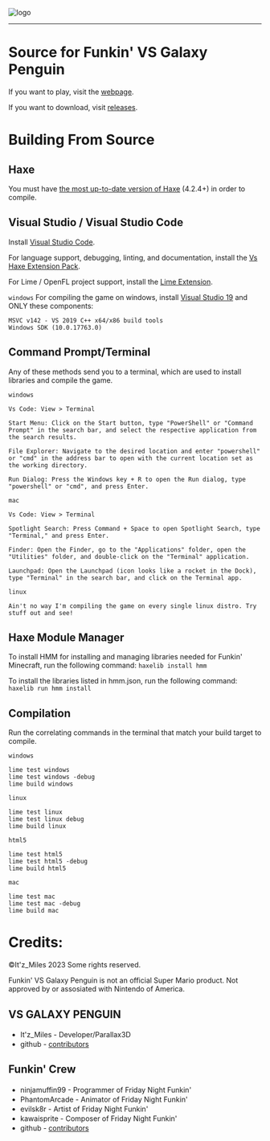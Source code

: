 

<!--This is the markdown readme. View the pretty format on the webpage-->
![logo](./art/logos/logo/logoHD.png)
___
# Source for Funkin' VS Galaxy Penguin

If you want to play, visit the [webpage](https://itz-miles.github.io/funkinMinecraft/play).

If you want to download, visit [releases](https://github.com/Itz-Miles/FNF-VS-GALAXY-PENGUIN/releases/latest).

# Building From Source

## Haxe
You must have [the most up-to-date version of Haxe](https://haxe.org/download/) (4.2.4+) in order to compile.

## Visual Studio / Visual Studio Code

Install [Visual Studio Code](https://code.visualstudio.com/download).

For language support, debugging, linting, and documentation, install the [Vs Haxe Extension Pack](https://marketplace.visualstudio.com/items?itemName=vshaxe.haxe-extension-pack).

For Lime / OpenFL project support, install the [Lime Extension](https://marketplace.visualstudio.com/items?itemName=openfl.lime-vscode-extension).

`windows` For compiling the game on windows, install [Visual Studio 19](https://visualstudio.microsoft.com/vs/older-downloads/#visual-studio-2019-and-other-products) and ONLY these components:
```
MSVC v142 - VS 2019 C++ x64/x86 build tools
Windows SDK (10.0.17763.0)
```

## Command Prompt/Terminal

 Any of these methods send you to a terminal, which are used to install libraries and compile the game.
 
`windows`
```
Vs Code: View > Terminal 

Start Menu: Click on the Start button, type "PowerShell" or "Command Prompt" in the search bar, and select the respective application from the search results.

File Explorer: Navigate to the desired location and enter "powershell" or "cmd" in the address bar to open with the current location set as the working directory.

Run Dialog: Press the Windows key + R to open the Run dialog, type "powershell" or "cmd", and press Enter.
```

`mac`
```
Vs Code: View > Terminal

Spotlight Search: Press Command + Space to open Spotlight Search, type "Terminal," and press Enter.

Finder: Open the Finder, go to the "Applications" folder, open the "Utilities" folder, and double-click on the "Terminal" application.

Launchpad: Open the Launchpad (icon looks like a rocket in the Dock), type "Terminal" in the search bar, and click on the Terminal app.
```

`linux`
```
Ain't no way I'm compiling the game on every single linux distro. Try stuff out and see!
```

## Haxe Module Manager
To install HMM for installing and managing libraries needed for Funkin' Minecraft, run the following command:
`haxelib install hmm`

To install the libraries listed in hmm.json, run the following command:
`haxelib run hmm install`

## Compilation
Run the correlating commands in the terminal that match your build target to compile.

`windows`
```
lime test windows
lime test windows -debug
lime build windows
```

`linux`
```
lime test linux
lime test linux debug
lime build linux
```

`html5`
```
lime test html5
lime test html5 -debug
lime build html5
```

`mac`
```
lime test mac
lime test mac -debug
lime build mac
```

# Credits:

©It'z_Miles 2023 Some rights reserved.

Funkin' VS Galaxy Penguin is not an official Super Mario product. Not approved by or assosiated with Nintendo of America.

## VS GALAXY PENGUIN
* It'z_Miles - Developer/Parallax3D <img src="./assets/shared/images/icons/miles.png" width="16">
* github - [contributors](https://github.com/FNF-VS-GALAXY-PENGUIN/graphs/contributors) <img src= "./assets/shared/images/icons/github.png" width="16">


## Funkin' Crew
* ninjamuffin99 - Programmer of Friday Night Funkin' <img src="./assets/shared/images/icons/ninjamuffin99.png" width="16">
* PhantomArcade -	Animator of Friday Night Funkin' <img src="./assets/shared/images/icons/phantomarcade.png" width="16">
* evilsk8r - Artist of Friday Night Funkin' <img src="./assets/shared/images/icons/evilsk8r.png" width="16">
* kawaisprite - Composer of Friday Night Funkin' <img src="./assets/shared/images/icons/kawaisprite.png" width="16">
* github - [contributors](https://github.com/FunkinCrew/Funkin/graphs/contributors) <img src= "./assets/shared/images/icons/github.png" width="16">